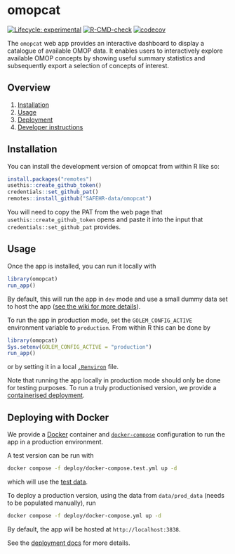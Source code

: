 # omopcat

<!-- badges: start -->
[![Lifecycle: experimental](https://img.shields.io/badge/lifecycle-experimental-orange.svg)](https://lifecycle.r-lib.org/articles/stages.html#experimental)
[![R-CMD-check](https://github.com/SAFEHR-data/omopcat/actions/workflows/R-CMD-check.yaml/badge.svg)](https://github.com/SAFEHR-data/omopcat/actions/workflows/R-CMD-check.yaml)
[![codecov](https://codecov.io/gh/SAFEHR-data/omopcat/graph/badge.svg?token=51UZPgLZMZ)](https://codecov.io/gh/SAFEHR-data/omopcat)
<!-- badges: end -->

The `omopcat` web app provides an interactive dashboard to display a catalogue of available OMOP data. It enables
users to interactively explore available OMOP concepts by showing useful summary statistics
and subsequently export a selection of concepts of interest.

## Overview

1. [Installation](#installation)
1. [Usage](#usage)
1. [Deployment](#deploying-with-docker)
1. [Developer instructions](https://github.com/SAFEHR-data/omopcat/wiki/)

## Installation

You can install the development version of omopcat from within R like so:

```r
install.packages("remotes")
usethis::create_github_token()
credentials::set_github_pat()
remotes::install_github("SAFEHR-data/omopcat")
```

You will need to copy the PAT from the web page that `usethis::create_github_token`
opens and paste it into the input that `credentials::set_github_pat` provides.

## Usage

Once the app is installed, you can run it locally with

```r
library(omopcat)
run_app()
```

By default, this will run the app in `dev` mode and use a small dummy data set to host the app 
([see the wiki for more details](https://github.com/SAFEHR-data/omopcat/wiki/Data)).

To run the app in production mode, set the `GOLEM_CONFIG_ACTIVE` environment variable to `production`.
From within R this can be done by

```r
library(omopcat)
Sys.setenv(GOLEM_CONFIG_ACTIVE = "production")
run_app()
```

or by setting it in a local [`.Renviron`](https://usethis.r-lib.org/reference/edit.html) file.

Note that running the app locally in production mode should only be done for testing purposes.
To run a truly productionised version, we provide a [containerised deployment](#deployment).

## Deploying with Docker

We provide a [Docker](https://www.docker.com/) container and [`docker-compose`](https://docs.docker.com/compose/)
configuration to run the app in a production environment.

A test version can be run with

```sh
docker compose -f deploy/docker-compose.test.yml up -d
```

which will use the [test data](./data/test_data).

To deploy a production version, using the data from `data/prod_data` (needs to be populated manually), run

```sh
docker compose -f deploy/docker-compose.yml up -d
```

By default, the app will be hosted at `http://localhost:3838`.

See the [deployment docs](./deploy/README.md) for more details.
